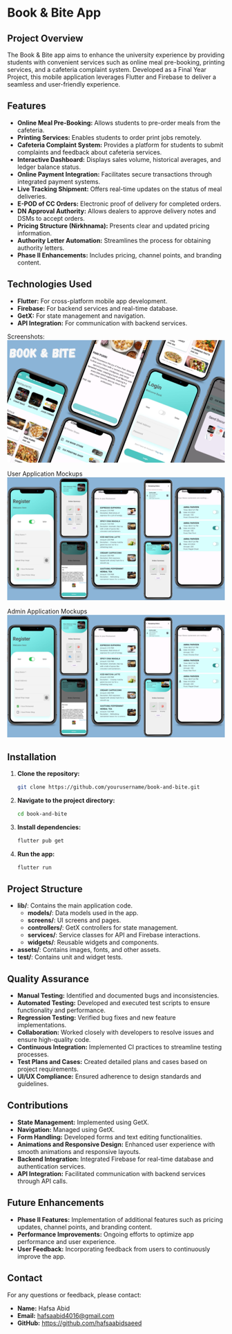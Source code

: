 # Book & Bite App

## Project Overview

The Book & Bite app aims to enhance the university experience by providing students with convenient services such as online meal pre-booking, printing services, and a cafeteria complaint system. Developed as a Final Year Project, this mobile application leverages Flutter and Firebase to deliver a seamless and user-friendly experience.

## Features

- **Online Meal Pre-Booking:** Allows students to pre-order meals from the cafeteria.
- **Printing Services:** Enables students to order print jobs remotely.
- **Cafeteria Complaint System:** Provides a platform for students to submit complaints and feedback about cafeteria services.
- **Interactive Dashboard:** Displays sales volume, historical averages, and ledger balance status.
- **Online Payment Integration:** Facilitates secure transactions through integrated payment systems.
- **Live Tracking Shipment:** Offers real-time updates on the status of meal deliveries.
- **E-POD of CC Orders:** Electronic proof of delivery for completed orders.
- **DN Approval Authority:** Allows dealers to approve delivery notes and DSMs to accept orders.
- **Pricing Structure (Nirkhnama):** Presents clear and updated pricing information.
- **Authority Letter Automation:** Streamlines the process for obtaining authority letters.
- **Phase II Enhancements:** Includes pricing, channel points, and branding content.

## Technologies Used

- **Flutter:** For cross-platform mobile app development.
- **Firebase:** For backend services and real-time database.
- **GetX:** For state management and navigation.
- **API Integration:** For communication with backend services.

Screenshots: 
![img_1.png](img_1.png)

User Application Mockups
![img_2.png](img_2.png)

Admin Application Mockups
![img_3.png](img_3.png)

## Installation

1. **Clone the repository:**
    ```bash
    git clone https://github.com/yourusername/book-and-bite.git
    ```
2. **Navigate to the project directory:**
    ```bash
    cd book-and-bite
    ```
3. **Install dependencies:**
    ```bash
    flutter pub get
    ```
4. **Run the app:**
    ```bash
    flutter run
    ```

## Project Structure

- **lib/**: Contains the main application code.
    - **models/**: Data models used in the app.
    - **screens/**: UI screens and pages.
    - **controllers/**: GetX controllers for state management.
    - **services/**: Service classes for API and Firebase interactions.
    - **widgets/**: Reusable widgets and components.
- **assets/**: Contains images, fonts, and other assets.
- **test/**: Contains unit and widget tests.

## Quality Assurance

- **Manual Testing:** Identified and documented bugs and inconsistencies.
- **Automated Testing:** Developed and executed test scripts to ensure functionality and performance.
- **Regression Testing:** Verified bug fixes and new feature implementations.
- **Collaboration:** Worked closely with developers to resolve issues and ensure high-quality code.
- **Continuous Integration:** Implemented CI practices to streamline testing processes.
- **Test Plans and Cases:** Created detailed plans and cases based on project requirements.
- **UI/UX Compliance:** Ensured adherence to design standards and guidelines.

## Contributions

- **State Management:** Implemented using GetX.
- **Navigation:** Managed using GetX.
- **Form Handling:** Developed forms and text editing functionalities.
- **Animations and Responsive Design:** Enhanced user experience with smooth animations and responsive layouts.
- **Backend Integration:** Integrated Firebase for real-time database and authentication services.
- **API Integration:** Facilitated communication with backend services through API calls.

## Future Enhancements

- **Phase II Features:** Implementation of additional features such as pricing updates, channel points, and branding content.
- **Performance Improvements:** Ongoing efforts to optimize app performance and user experience.
- **User Feedback:** Incorporating feedback from users to continuously improve the app.


## Contact

For any questions or feedback, please contact:

- **Name:** Hafsa Abid
- **Email:** hafsaabid4016@gmail.com
- **GitHub:** https://github.com/hafsaabidsaeed
